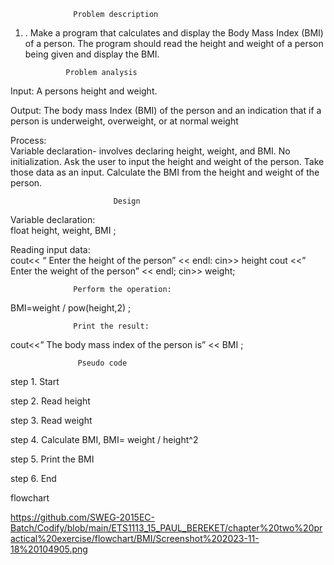                   Problem description  

1.  . Make a program that calculates and display the Body Mass Index (BMI) of a 
person. The program should read the height and weight of a person being given 
and display the BMI.  


                 Problem analysis 

Input: A persons height and weight. 

Output: The body mass Index (BMI) of the person and an indication that if a person is underweight, overweight, or at normal weight 

Process:  
        Variable declaration- involves declaring height, weight, and BMI. 
        No initialization.
        Ask the user to input the height and weight of the person. 
        Take those data as an input. 
        Calculate the BMI from the height and weight of the person. 

                           Design 

Variable declaration:  
       float height, weight, BMI ; 

Reading input data:  
       cout<< “ Enter the height of the person” << endl: 
      cin>> height 
      cout  <<” Enter the weight of the person” << endl; 
      cin>> weight; 

                  Perform the operation: 

BMI=weight / pow(height,2) ; 

                  Print the result: 

cout<<” The body mass index of the person is” << BMI ; 

                   Pseudo code  

step 1. Start 

step 2. Read height  

step 3. Read weight 

step 4. Calculate BMI, BMI= weight  / height^2 

step 5. Print the BMI 

step 6. End 
    

   flowchart 

 
 
https://github.com/SWEG-2015EC-Batch/Codify/blob/main/ETS1113_15_PAUL_BEREKET/chapter%20two%20practical%20exercise/flowchart/BMI/Screenshot%202023-11-18%20104905.png